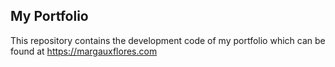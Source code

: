 ## My Portfolio
This repository contains the development code of my portfolio which can be found at https://margauxflores.com
